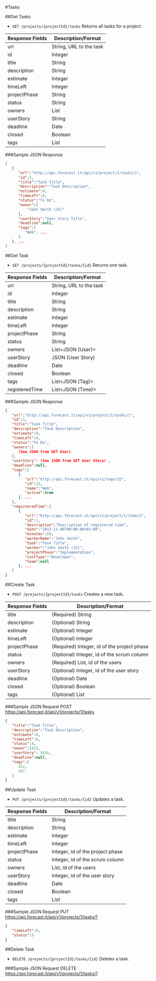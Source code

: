 #Tasks

##Get Tasks

* `GET /projects/{projectId}/tasks` Returns all tasks for a project.

|Response Fields | Description/Format|
|------------ | -------------|
|url | String, URL to the task|
|id | Integer|
|title | String|
|description | String|
|estimate | Integer|
|timeLeft | Integer|
|projectPhase | String|
|status | String|
|owners | List<String>|
|userStory | String|
|deadline | Date|
|closed | Boolean|
|tags | List<String>|

###Sample JSON Response
```json
[
   {
      "url":"http://api.forecast.it/api/v1/project/1/tasks/1",
      "id":1,
      "title":"Task Title",
      "description":"Task Description",
      "estimate":8,
      "timeLeft":8,
      "status":"To Do",
      "owner":[
	      "John Smith (JS)"
      ],
      "userStory":"User Story Title",
      "deadline":null,
      "tags":[
         "Web", ...
      ]
   }, ...
]
```

##Get Task

* `GET /projects/{projectId}/tasks/{id}` Returns one task.

|Response Fields | Description/Format|
|------------ | -------------|
|url | String, URL to the task|
|id | Integer|
|title | String|
|description | String|
|estimate | Integer|
|timeLeft | Integer|
|projectPhase | String|
|status | String|
|owners | List<JSON (User)>|
|userStory | JSON (User Story)|
|deadline | Date|
|closed | Boolean|
|tags | List<JSON (Tag)>|
|registeredTime | List<JSON (Time)>|

###Sample JSON Response
```json
{
   "url":"http://api.forecast.it/api/v1/project/1/tasks/1",
   "id":1,
   "title":"Task Title",
   "description":"Task Description",
   "estimate":8,
   "timeLeft":8,
   "status":"To Do",
   "owners":[
      (See JSON from GET User)
   ],
   "userStory": (See JSON from GET User Story) ,
   "deadline":null,
   "tags":[
      {
         "url":"http://api.forecast.it/api/v1/tags/32",
         "id":32,
         "name":"Web",
         "active":true
      }, ...
   ],
   "registeredTime":[
      {  
         "url":"http://api.forecast.it/api/v1/project/1/time/1",
         "id":1,
         "description":"Description of registered time",
         "date":"2013-11-08T00:00:00+01:00",
         "minutes":60,
         "workerName":"John Smith",
         "task":"Task Title",
         "worker":"John Smith (JS)",
         "projectPhase":"Implementation",
         "costType":"Developer",
         "team":null
      }, ...
   ]
}
```

##Create Task

* `POST /projects/{projectId}/tasks` Creates a new task.

|Response Fields | Description/Format|
|------------ | -------------|
|title | (Required) String|
|description | (Optional) String|
|estimate | (Optional) Integer|
|timeLeft | (Optional) Integer|
|projectPhase | (Required) Integer, id of the project phase|
|status | (Optional) Integer, id of the scrum column|
|owners | (Required) List<Integer>, id of the users|
|userStory | (Optional) Integer, id of the user story|
|deadline | (Optional) Date|
|closed | (Optional) Boolean|
|tags | (Optional) List<Integer>|

###Sample JSON Request
POST https://api.forecast.it/api/v1/projects/1/tasks

```json
{
   "title":"Task Title",
   "description":"Task Description",
   "estimate":8,
   "timeLeft":8,
   "status":4,
   "owner":[42],
   "userStory": 5435,
   "deadline":null,
   "tags":[
      432,
      437
   ]
}
```

##Update Task

* `PUT /projects/{projectId}/tasks/{id}` Updates a task.

|Response Fields | Description/Format|
|------------ | -------------|
|title | String|
|description | String|
|estimate | Integer|
|timeLeft | Integer|
|projectPhase | Integer, id of the project phase|
|status | Integer, id of the scrum column|
|owners | List<Integer>, id of the users|
|userStory | Integer, id of the user story|
|deadline | Date|
|closed | Boolean|
|tags | List<Integer>|

###Sample JSON Request
PUT https://api.forecast.it/api/v1/projects/1/tasks/1

```json
{
   "timeLeft":0,
   "status":5
}
```

##Delete Task

* `DELETE /projects/{projectId}/tasks/{id}` Deletes a task.

###Sample JSON Request
DELETE https://api.forecast.it/api/v1/projects/1/tasks/1
